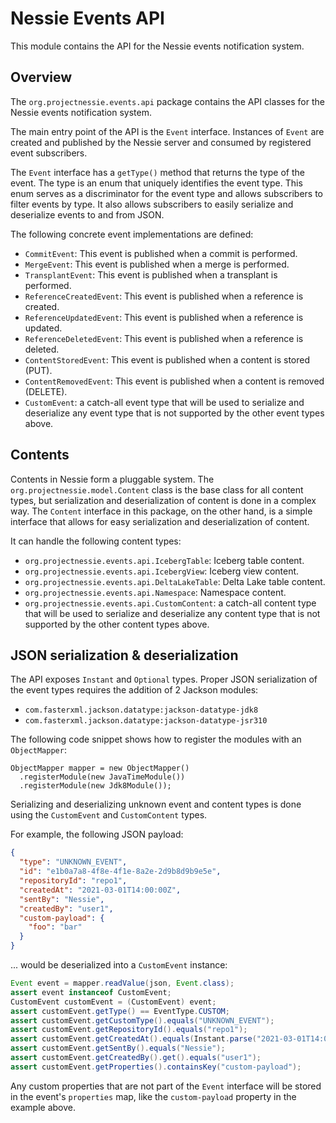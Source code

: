 # Nessie Events API

This module contains the API for the Nessie events notification system.

## Overview

The `org.projectnessie.events.api` package contains the API classes for the Nessie events
notification system.

The main entry point of the API is the `Event` interface. Instances of `Event` are created and
published by the Nessie server and consumed by registered event subscribers.

The `Event` interface has a `getType()` method that returns the type of the event. The type is an
enum that uniquely identifies the event type. This enum serves as a discriminator for the
event type and allows subscribers to filter events by type. It also allows subscribers to
easily serialize and deserialize events to and from JSON.

The following concrete event implementations are defined:

* `CommitEvent`: This event is published when a commit is performed.
* `MergeEvent`: This event is published when a merge is performed.
* `TransplantEvent`: This event is published when a transplant is performed.
* `ReferenceCreatedEvent`: This event is published when a reference is created.
* `ReferenceUpdatedEvent`: This event is published when a reference is updated.
* `ReferenceDeletedEvent`: This event is published when a reference is deleted.
* `ContentStoredEvent`: This event is published when a content is stored (PUT).
* `ContentRemovedEvent`: This event is published when a content is removed (DELETE).
* `CustomEvent`: a catch-all event type that will be used to serialize and deserialize any event 
  type that is not supported by the other event types above.

## Contents

Contents in Nessie form a pluggable system. The `org.projectnessie.model.Content` class is the base
class for all content types, but serialization and deserialization of content is done in a complex
way. The `Content` interface in this package, on the other hand, is a simple interface that allows
for easy serialization and deserialization of content.

It can handle the following content types:

* `org.projectnessie.events.api.IcebergTable`: Iceberg table content.
* `org.projectnessie.events.api.IcebergView`: Iceberg view content.
* `org.projectnessie.events.api.DeltaLakeTable`: Delta Lake table content.
* `org.projectnessie.events.api.Namespace`: Namespace content.
* `org.projectnessie.events.api.CustomContent`: a catch-all content type that will be used to
  serialize and deserialize any content type that is not supported by the other content types above.

## JSON serialization & deserialization

The API exposes `Instant` and `Optional` types. Proper JSON serialization of the event types 
requires the addition of 2 Jackson modules:

* `com.fasterxml.jackson.datatype:jackson-datatype-jdk8`
* `com.fasterxml.jackson.datatype:jackson-datatype-jsr310`

The following code snippet shows how to register the modules with an `ObjectMapper`:

```
ObjectMapper mapper = new ObjectMapper()
  .registerModule(new JavaTimeModule())
  .registerModule(new Jdk8Module());
```

Serializing and deserializing unknown event and content types is done using the `CustomEvent`
and `CustomContent` types. 

For example, the following JSON payload:

```json
{
  "type": "UNKNOWN_EVENT",
  "id": "e1b0a7a8-4f8e-4f1e-8a2e-2d9b8d9b9e5e",
  "repositoryId": "repo1",
  "createdAt": "2021-03-01T14:00:00Z",
  "sentBy": "Nessie",
  "createdBy": "user1",
  "custom-payload": {
    "foo": "bar"
  }
}
```

... would be deserialized into a `CustomEvent` instance:

```java
Event event = mapper.readValue(json, Event.class);
assert event instanceof CustomEvent;
CustomEvent customEvent = (CustomEvent) event;
assert customEvent.getType() == EventType.CUSTOM;
assert customEvent.getCustomType().equals("UNKNOWN_EVENT");
assert customEvent.getRepositoryId().equals("repo1");
assert customEvent.getCreatedAt().equals(Instant.parse("2021-03-01T14:00:00Z"));
assert customEvent.getSentBy().equals("Nessie");
assert customEvent.getCreatedBy().get().equals("user1");
assert customEvent.getProperties().containsKey("custom-payload");
```

Any custom properties that are not part of the `Event` interface will be stored in the event's 
`properties` map, like the `custom-payload` property in the example above.
